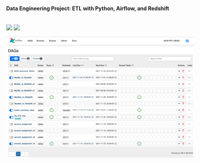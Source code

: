 #### Data Engineering Project: ETL with Python, Airflow, and Redshift
<p>
<br>
<img src="https://airflow.apache.org/images/feature-image.png" width="200">     <img src="https://www.pngkey.com/png/detail/59-591955_amazon-logo-vector-png-amazon-redshift-logo.png" width="280">

<p>

<img src="https://github.com/espresso98/DataEngineering-ETL-Airflow/blob/main/Dags/Airflow_DAGs_Snapshot.png" width="1000"> 
